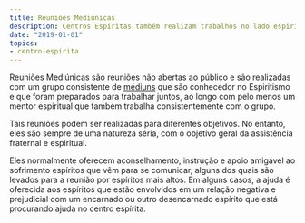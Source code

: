```yaml
---
title: Reuniões Mediúnicas
description: Centros Espíritas também realizam trabalhos no lado espiritual em reuniões chamadas Sessões de Médioporte.
date: "2019-01-01"
topics:
- centro-espirita
---
```


Reuniões Mediúnicas são reuniões não abertas ao público e são realizadas com um
grupo consistente de [médiuns](/sobre/meio) que são conhecedor no Espiritismo e
que foram preparados para trabalhar juntos, ao longo com pelo menos um mentor
espiritual que também trabalha consistentemente com o grupo.

Tais reuniões podem ser realizadas para diferentes objetivos. No entanto, eles
são sempre de uma natureza séria, com o objetivo geral da assistência fraternal
e espiritual.

Eles normalmente oferecem aconselhamento, instrução e apoio amigável ao
sofrimento espíritos que vêm para se comunicar, alguns dos quais são levados
para a reunião por espíritos mais altos. Em alguns casos, a ajuda é oferecida
aos espíritos que estão envolvidos em um relação negativa e prejudicial com um
encarnado ou outro desencarnado espírito que está procurando ajuda no centro
espírita. 

